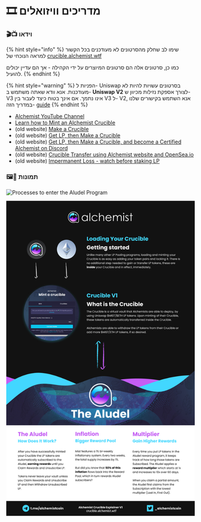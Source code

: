 # 🎞 מדריכים וויזואלים

### **🎬📺 וידאו**

{% hint style="info" %}
שימו לב שחלק מהסרטונים לא מעודכנים בכל הקשור למראה הנוכחי של [crucible.alchemist.wtf](http://crucible.alchemist.wtf/)

כמו כן, סרטונים אלה הם סרטונים המיוצרים על ידי הקהילה - אך הם עדיין יכולים להועיל.
{% endhint %}

{% hint style="warning" %}
הפניות ל- Uniswap בסרטונים עשויות להיות לא מעודכנות. אנא וודא שאתה משתמש ב- **Uniswap V2** לצורך אספקת נזילות מכיוון ש- V3 אינו נתמך. אם אינך בטוח כיצד לעבור בין V3 ל- V2, אנא השתמש בקישורים שלנו במדריך הזה- [guide](../acquiring-and-subscribing.md)
{% endhint %}

* [Alchemist YouTube Channel](https://www.youtube.com/channel/UCIs4LugynLei2TN__lJh-6Q)
* [Learn how to Mint an Alchemist Crucible](https://www.youtube.com/watch?v=SnnA4NBluDI)
* \(old website\) [Make a Crucible](https://www.youtube.com/watch?v=Rl9Rf-3Sp-8)
* \(old website\) [Get LP, then Make a Crucible](https://www.youtube.com/watch?v=Ga1qcQ6x3as)
* \(old website\) [Get LP, then Make a Crucible, and become a Certified Alchemist on Discord](https://www.youtube.com/watch?v=k7MO1QpqCds)
* \(old website\) [Crucible Transfer using Alchemist website and OpenSea.io](https://www.youtube.com/watch?v=i2MCYimelBM)
* \(old website\) [Impermanent Loss - watch before staking LP](https://www.youtube.com/watch?v=8XJ1MSTEuU0)

### **🖼🎨 תמונות**

![Processes to enter the Aludel Program](https://i.imgur.com/7sK0Jr2.png)

![The idea behind the Audel](../.gitbook/assets/visual-guide-2-after.jpg)



